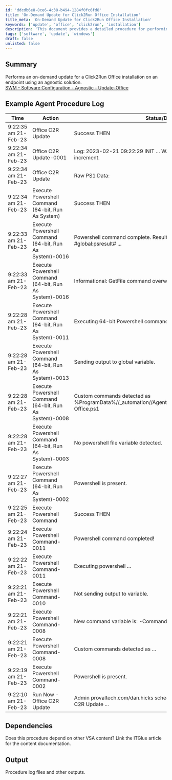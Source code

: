 ```yaml
---
id: 'ddcdb6e8-8ce6-4c38-b494-1284f0fc6fd8'
title: 'On-Demand Update for Click2Run Office Installation'
title_meta: 'On-Demand Update for Click2Run Office Installation'
keywords: ['update', 'office', 'click2run', 'installation']
description: 'This document provides a detailed procedure for performing an on-demand update for Click2Run Office installations on endpoints using an agnostic solution. It includes example logs, dependencies, and output details to assist in the execution and troubleshooting of the update process.'
tags: ['software', 'update', 'windows']
draft: false
unlisted: false
---
```


## Summary

Performs an on-demand update for a Click2Run Office installation on an endpoint using an agnostic solution.  
[SWM - Software Configuration - Agnostic - Update-Office](<../../powershell/Update-Office.md>)

## Example Agent Procedure Log

| Time                   | Action                                              | Status/Details                                                                                 | User                        |
|------------------------|-----------------------------------------------------|-----------------------------------------------------------------------------------------------|-----------------------------|
| 9:22:35 am 21-Feb-23   | Office C2R Update                                   | Success THEN                                                                                  | provaltech.com/dan.hicks    |
| 9:22:34 am 21-Feb-23   | Office C2R Update-0001                             | Log: 2023-02-21 09:22:29 INIT ... WARN Office version did not increment.                     | provaltech.com/dan.hicks    |
| 9:22:34 am 21-Feb-23   | Office C2R Update                                   | Raw PS1 Data:                                                                                | provaltech.com/dan.hicks    |
| 9:22:34 am 21-Feb-23   | Execute Powershell Command (64-bit, Run As System) | Success THEN                                                                                  | provaltech.com/dan.hicks    |
| 9:22:33 am 21-Feb-23   | Execute Powershell Command (64-bit, Run As System)-0016 | Powershell command complete. Results returned to global variable #global:psresult# ...    | provaltech.com/dan.hicks    |
| 9:22:33 am 21-Feb-23   | Execute Powershell Command (64-bit, Run As System)-0016 | Informational: GetFile command overwrote the server file ...                               | provaltech.com/dan.hicks    |
| 9:22:28 am 21-Feb-23   | Execute Powershell Command (64-bit, Run As System)-0011 | Executing 64-bit Powershell command as System: ...                                         | provaltech.com/dan.hicks    |
| 9:22:28 am 21-Feb-23   | Execute Powershell Command (64-bit, Run As System)-0013 | Sending output to global variable.                                                           | provaltech.com/dan.hicks    |
| 9:22:28 am 21-Feb-23   | Execute Powershell Command (64-bit, Run As System)-0008 | Custom commands detected as %ProgramData%//_automation//AgentProcedure//OfficeUpdate//Update-Office.ps1 | provaltech.com/dan.hicks    |
| 9:22:28 am 21-Feb-23   | Execute Powershell Command (64-bit, Run As System)-0003 | No powershell file variable detected.                                                        | provaltech.com/dan.hicks    |
| 9:22:27 am 21-Feb-23   | Execute Powershell Command (64-bit, Run As System)-0002 | Powershell is present.                                                                        | provaltech.com/dan.hicks    |
| 9:22:25 am 21-Feb-23   | Execute Powershell Command                           | Success THEN                                                                                  | provaltech.com/dan.hicks    |
| 9:22:24 am 21-Feb-23   | Execute Powershell Command-0011                     | Powershell command completed!                                                                | provaltech.com/dan.hicks    |
| 9:22:22 am 21-Feb-23   | Execute Powershell Command-0011                     | Executing powershell ...                                                                     | provaltech.com/dan.hicks    |
| 9:22:21 am 21-Feb-23   | Execute Powershell Command-0010                     | Not sending output to variable.                                                               | provaltech.com/dan.hicks    |
| 9:22:21 am 21-Feb-23   | Execute Powershell Command-0008                     | New command variable is: -Command ...                                                        | provaltech.com/dan.hicks    |
| 9:22:21 am 21-Feb-23   | Execute Powershell Command-0008                     | Custom commands detected as ...                                                               | provaltech.com/dan.hicks    |
| 9:22:19 am 21-Feb-23   | Execute Powershell Command-0002                     | Powershell is present.                                                                        | provaltech.com/dan.hicks    |
| 9:22:10 am 21-Feb-23   | Run Now - Office C2R Update                         | Admin provaltech.com/dan.hicks scheduled procedure Run Now - Office C2R Update ...         |                             |

## Dependencies

Does this procedure depend on other VSA content? Link the ITGlue article for the content documentation.

## Output

Procedure log files and other outputs.

